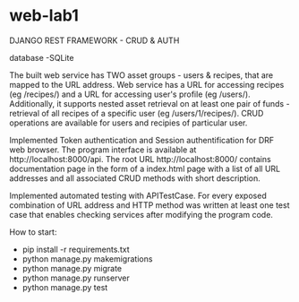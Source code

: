 # web-lab1

DJANGO REST FRAMEWORK - CRUD & AUTH

database -SQLite

The built web service has TWO asset groups - users & recipes, that are mapped to the URL address. 
Web service has a URL for accessing recipes (eg /recipes/) and a URL for accessing user's profile (eg /users/). Additionally, it supports nested asset retrieval on at least one pair of funds - retrieval of all recipes of a specific user (eg /users/1/recipes/).
CRUD operations are available for users and recipies of particular user.

Implemented Token authentication and Session authentification for DRF web browser. 
The program interface is available at http://localhost:8000/api. 
The root URL http://localhost:8000/ contains documentation page in the form of a index.html page with a list of all URL addresses and all associated CRUD methods with short description. 

Implemented automated testing with APITestCase. For every exposed combination of URL address and HTTP method
was written at least one test case that enables checking services after modifying the program code.

How to start:


 - pip install -r requirements.txt
 - python manage.py makemigrations
 - python manage.py migrate
 - python manage.py runserver
 - python manage.py test
